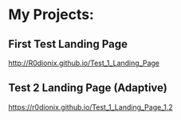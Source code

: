 # My Projects:

## First Test Landing Page
http://R0dionix.github.io/Test_1_Landing_Page

## Test 2 Landing Page (Adaptive)
https://r0dionix.github.io/Test_1_Landing_Page_1.2
